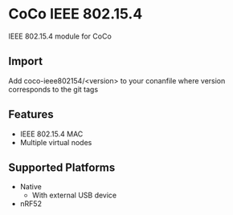 # CoCo IEEE 802.15.4

IEEE 802.15.4 module for CoCo

## Import
Add coco-ieee802154/\<version> to your conanfile where version corresponds to the git tags

## Features
* IEEE 802.15.4 MAC
* Multiple virtual nodes

## Supported Platforms
* Native
  * With external USB device
* nRF52
